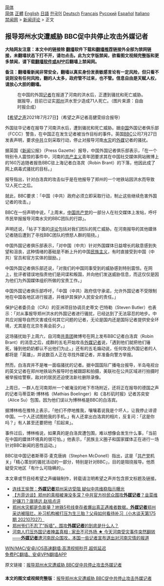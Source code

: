  <!-- 面包屑导航 --> <div class="breadcrumb"><!-- GTranslate: https://gtranslate.io/ -->  <div class="switcher notranslate">  <div class="selected">  <a href="#" onclick="return false;"> 简体</a>  </div>  <div class="option">  <a href="https://www.bannedbook.org" onclick="doGTranslate('zh-CN|zh-CN');jQuery('div.switcher div.selected a').html(jQuery(this).html());return false;" title="简体中文" class="nturl selected"> 简体</a>  <a href="https://www.bannedbook.org/zh-tw/" onclick="doGTranslate('zh-CN|zh-TW');jQuery('div.switcher div.selected a').html(jQuery(this).html());return false;" title="繁體中文" class="nturl"> 正體</a>  <a href="https://www.bannedbook.org/en/" onclick="doGTranslate('zh-CN|en');jQuery('div.switcher div.selected a').html(jQuery(this).html());return false;" title="English" class="nturl"> English</a>  <a href="https://www.bannedbook.org/ja/" onclick="doGTranslate('zh-CN|ja');jQuery('div.switcher div.selected a').html(jQuery(this).html());return false;" title="日本語" class="nturl"> 日語</a>  <a href="https://www.bannedbook.org/ko/" onclick="doGTranslate('zh-CN|ko');jQuery('div.switcher div.selected a').html(jQuery(this).html());return false;" title="한국어" class="nturl"> 한국어</a>  <a href="https://www.bannedbook.org/de/" onclick="doGTranslate('zh-CN|de');jQuery('div.switcher div.selected a').html(jQuery(this).html());return false;" title="Deutsch" class="nturl"> Deutsch</a>  <a href="https://www.bannedbook.org/fr/" onclick="doGTranslate('zh-CN|fr');jQuery('div.switcher div.selected a').html(jQuery(this).html());return false;" title="Français" class="nturl"> Français</a>  <a href="https://www.bannedbook.org/ru/" onclick="doGTranslate('zh-CN|ru');jQuery('div.switcher div.selected a').html(jQuery(this).html());return false;" title="Русский" class="nturl"> Русский</a>  <a href="https://www.bannedbook.org/es/" onclick="doGTranslate('zh-CN|es');jQuery('div.switcher div.selected a').html(jQuery(this).html());return false;" title="Español" class="nturl"> Español</a>  <a href="https://www.bannedbook.org/it/" onclick="doGTranslate('zh-CN|it');jQuery('div.switcher div.selected a').html(jQuery(this).html());return false;" title="Italiano" class="nturl"> Italiano</a>  </div>  </div>      <div class='breadcrumb-sub'><!-- Breadcrumb NavXT 6.3.0 --> <a href="https://www.bannedbook.org/" class="home">禁闻网</a> &gt; <a href="https://www.bannedbook.org/bnews/comments/" class="category">新闻评论</a> &gt; 正文</div></div><h2>报导郑州水灾遭威胁 BBC促中共停止攻击外媒记者</h2> <p class="notice"><b>大陆网友注意：本文中的链接除 <a href="https://github.com/bannedbook/fanqiang" >翻墙</a>软件下载和<a href="https://github.com/killgcd/justmysocks/blob/master/README.md">翻墙推荐</a>链接外全部为禁网链接，未翻墙状态下打不开，请勿点击。此为文字版禁闻，欲看图文视频完整版和更多禁闻，请下载<a href="https://github.com/bannedbook/fanqiang">翻墙软件或APP</a>后翻墙上禁闻网。</p><p>备注：翻墙看新闻非常安全，翻墙以真实身份发表敏感言论有一定风险，但只看不说则没有任何风险，翻的人太多，政府管不过来，也不管。信息自由是天赋人权，请放心大胆的翻墙。</b></p>  <div class="entry"> <figure><figcaption>在中国的外国<a href="https://www.bannedbook.org/bnews/tag/%E8%AE%B0%E8%80%85/" class="st_tag internal_tag" rel="tag" title="标签 记者 下的日志">记者</a>在报道了河南的洪水后，正遭到骚扰和死亡威胁。据报导，目前已证实<a href="https://www.bannedbook.org/bnews/tag/%e9%83%91%e5%b7%9e/" class="st_tag internal_tag" rel="tag" title="标签 郑州 下的日志">郑州</a>洪水至少造成71人死亡。（图片来源：自由时报合成）</figcaption></figure> <p>【<span class='wp_keywordlink_affiliate'><a href="https://www.soundofhope.org" title="希望之声" target="_blank">希望之声</a></span>2021年7月27日】（希望之声记者高健雯综合报导）</p> <p>外国驻华记者在报导了河南洪水后，遭到骚扰和死亡威胁。据<span class='wp_keywordlink_affiliate'><a href="https://www.bannedbook.org/" title="中国" target="_blank">中国</a></span>外国记者俱乐部（FCCC）警告，在中国正在发生记者被当作目标的事件。英国<a href="https://www.bannedbook.org/bnews/tag/bbc/" class="st_tag internal_tag" rel="tag" title="标签 BBC 下的日志">BBC</a>公司7月27日发表声明，要求<a href="https://www.bannedbook.org/bnews/tag/%e4%b8%ad%e5%85%b1/" class="st_tag internal_tag" rel="tag" title="标签 中共 下的日志">中共</a>立刻采取行动，停止对报导河南<a href="https://www.bannedbook.org/bnews/tag/%E6%B0%B4%E7%81%BE/" class="st_tag internal_tag" rel="tag" title="标签 水灾 下的日志">水灾</a>的<a href="https://www.bannedbook.org/bnews/tag/%e5%a4%96%e5%aa%92/" class="st_tag internal_tag" rel="tag" title="标签 外媒 下的日志">外媒</a>记者的骚扰。</p> <p>据英国《<span class='wp_keywordlink_affiliate'><a href="https://www.bannedbook.org/" title="新闻">新闻</a></span>公报》（Press Gazette）报导，中国外国记者俱乐部表示，「在一个特别令人震惊的事件中，河南的<span class='wp_keywordlink'><a href="https://www.bannedbook.org/forum2/topic6177.html" title="《共产主义的终极目的》" target="_blank">共产主义</a></span>青年团要求其在中国社交媒体网站微博上的160万追随者报告BBC驻上海记者白洛宾（Robin Brant）的下落，他因此成了网上病毒式骚扰的目标。」</p> <p>报导指出，针对白洛宾的攻击似乎是在他报导了郑州的一个地铁站因洪水而导致12人死亡之后。</p> <p>就此，BBC要求：「中国（中共）政府必须立即采取行动，制止这些继续危害外国记者的攻击。」</p>  <p>BBC在一份声明中说，「上周末，<a href="https://www.bannedbook.org/bnews/tag/%e4%b8%ad%e5%9b%bd%e5%85%b1%e4%ba%a7%e5%85%9a/" class="st_tag internal_tag" rel="tag" title="标签 中国共产党 下的日志">中国共产党</a>的一部分人在社交媒体上发帖，呼吁市民举报报导河南水灾的BBC团队的行踪」。</p> <p>声明还说，「帖子下面的<span class='wp_keywordlink_affiliate'><a href="https://www.bannedbook.org/bnews/comments/" title="新闻评论" target="_blank">评论</a></span>包括对我们团队的死亡威胁。在河南报导的其他媒体记者随后遭到了寻找BBC团队的愤怒人群的阻挠。」</p> <p>中国外国记者俱乐部表示，「对中国（中共）针对外国媒体日益增长的敌意感到失望和沮丧，这种情绪的基础是不断上升的中国<span class='wp_keywordlink'><a href="https://www.bannedbook.org/forum11/topic333.html" title="禁片：民族主义和三座大山" target="_blank">民族主义</a></span>，有时直接受到中国（中共）官员和官方实体的鼓励。」</p> <p>中国外国记者俱乐部还说，「对我们的中国同事受到的威胁感到特别震惊。在网上，批评者错误地指责他们是间谍和叛国，并向他们发送威胁信息，而这仅仅是因为他们为外国媒体组织所做的宝贵工作。」</p> <p>中国外国记者俱乐部呼吁，「中国（中共）政府信守承诺，允许外国记者不受限制地在中国各地区进行报道，并维护其保护人民安全的责任。」</p>  <p>保护记者委员会（CPJ）的亚洲项目协调员史蒂文‧巴特勒（Steven Butler）也表示：「对从事报导郑州洪水的外国记者进行骚扰，已经达到了无法容忍的地步。中共应对报导自然灾害或任何其它问题的记者，无论是国内还是国际记者提供安全环境，尤其是在北京冬奥会前夕。」</p> <p>这场骚扰始于上周六，自河南<a href="https://www.bannedbook.org/bnews/tag/%e5%85%b1%e9%9d%92%e5%9b%a2/" class="st_tag internal_tag" rel="tag" title="标签 共青团 下的日志">共青团</a>微博号在网上发布BBC记者白洛宾（Robin Brant）的消息之后，成群的五毛开始攻击<a href="https://www.bannedbook.org/bnews/tag/%E5%A4%96%E5%AA%92%E8%AE%B0%E8%80%85/" class="st_tag internal_tag" rel="tag" title="标签 外媒记者 下的日志">外媒记者</a>说，「遇到他们就把他们锤死，锤到他奶奶都认不出他们为止。」还有的五毛煽动说，任何攻击外国记者的人都将是「英雄」，并说数百人正在寻找外媒记者，并准备向警方举报。</p> <p>然而，白洛宾并不是唯一面临骚扰的记者。据中国国际广播电台报导，半岛电视台的英文记者在郑州地铁站外报导时也被跟踪和拍摄，美联社在公共区域进行拍摄时被举报给警察，敌对的居民还迫使法新社删除录像。</p> <p>上周日，一群人在河南郑州一个被淹没的地下市场附近，还将正在报导的德国之声的记者马蒂亚斯‧博林格（Mathias Boelinger）和《洛杉矶时报》记者苏奕安（Alice Su）包围，因为他们误以为博林格是BBC的白洛宾。</p> <p>据博林格在推特上表示，「他们不停地推我，嚷嚷着说我是个坏人，让我停止诽谤中国。一个人还试图抢我的手机。」有人还拿出白洛宾的相片，反复问：「这是你吗？」有人甚至还要把他「扣起来」。</p>  <p>事件过后，博林格说，如果真的是白洛宾遭包围，难以想像会发生什么事，「当前在中国的媒体环境真的很可怕。」他表示，「民族主义圈子和国家媒体正在进行一场针对BBC新闻的恶性运动。」</p> <p>BBC驻中国记者斯蒂芬‧麦克唐纳（Stephen McDonell）指出，这是「<a href="https://www.bannedbook.org/bnews/tag/%e5%85%b1%e4%ba%a7%e5%85%9a/" class="st_tag internal_tag" rel="tag" title="标签 共产党 下的日志">共产党</a>机关」「精心策划的骚扰活动的一部分，特别是针对BBC」，目的是阻挠报导。他质疑受灾地区「有什么可隐瞒的」。</p> <p>本文章或节目经希望之声编辑制作，转载请注明希望之声并包含原文标题及链接。 </p> <ul class='op-related-articles' title='相关阅读'> <li><a href='https://www.bannedbook.org/bnews/bannedvideo/20210728/1595532.html' target='_blank'>连线王愉贺：<b>外媒记者</b>郑州采访受阻 疑似中共维稳指示曝光</a></li> <li><a href='https://www.bannedbook.org/bnews/bannedvideo/20210728/1595477.html' target='_blank'>【方菲访谈】郑州的真相被淹没多深？中共官方扮民众围攻<b>外媒记者</b>？韭菜维护镰刀？唐靖远 赵培点评</a></li> <li><a href='https://www.bannedbook.org/bnews/bannedvideo/20210727/1595263.html' target='_blank'>郑州水灾都是负能量？地铁5号线幸存者爆出真正遇难者数据，<b>外媒记者</b>郑州采访被阻拦，补习机构被打压为生三胎？父母如何看待补习（小木谈天第175期 202107027）</a></li> <li><a href='https://www.bannedbook.org/bnews/bannedvideo/20210727/1595188.html' target='_blank'>郑州爷们不忍了“拆墙”，围攻<b>外媒记者</b>的到底是什么人？</a></li> <li><a href='https://www.bannedbook.org/bnews/bannedvideo/20210726/1594334.html' target='_blank'>河南人打压外国记者掩盖真相  : 家丑不可外扬 ★  今天河南受灾事件突然翻转——<b>外媒记者</b>遭河南民众围攻，本国一些记者宣布退出对河南灾情的报道</a></li> </ul> <p class="texttj"> <a href="https://github.com/bannedbook/fanqiang/wiki/V2ray%E6%9C%BA%E5%9C%BA" target="_blank">WIN/MAC/安卓/iOS高速翻墙:高清视频秒开,超低延迟</a><br/> <a href="https://github.com/bannedbook/fanqiang/wiki/%E7%A6%81%E9%97%BB%E7%BD%91%E5%AE%89%E5%8D%93%E7%BF%BB%E5%A2%99%E6%96%B0%E9%97%BBAPP" target="_blank">免费PC翻墙、安卓VPN翻墙APP</a></p><p>原文链接：<a class="src_link"  href="https://www.soundofhope.org/post/529886" target="_blank">报导郑州水灾遭威胁 BBC促中共停止攻击外媒记者</a></p> <a name='sharetosocial'></a>  <div style="margin-bottom:5px;padding-bottom:5px;clear:both"> <div id="archive-pix-1" class="banner-ads"> <!-- AuctionX Display platform tag START --> <div id="26318x728x90x621x_ADSLOT2" clicktrack="%%CLICK_URL_ESC%%"></div> <!-- AuctionX Display platform tag END --> </div> <div id="archive-pix-2" class="banner-ads"> <!-- AuctionX Display platform tag START --> <div id="26315x300x250x621x_ADSLOT2" clicktrack="%%CLICK_URL_ESC%%"></div> <!-- AuctionX Display platform tag END --> </div> </div>  <div id="archive-pix-1" class="banner-ads"> <!-- AuctionX Display platform tag START --> <div id="26318x728x90x621x_ADSLOT3" clicktrack="%%CLICK_URL_ESC%%"></div> <!-- AuctionX Display platform tag END --> </div> <div><b>本文的图文或视频完整版</b>：<a href='https://www.bannedbook.org/bnews/comments/20210728/1595649.html'>报导郑州水灾遭威胁 BBC促中共停止攻击外媒记者</a></div>  </div><!--END ENTRY--> 